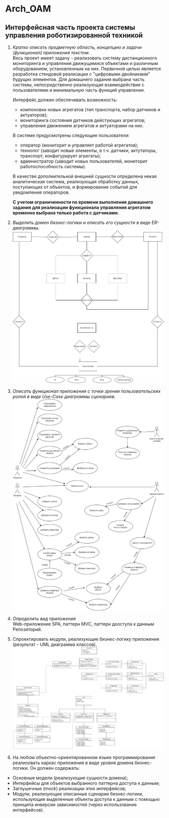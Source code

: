 # Arch_OAM
## Интерфейсная часть проекта системы управления роботизированной техникой
1. _Кратко описать предметную область, концепцию и задачи (функционал) приложения текстом._    
   Весь проект имеет задачу - реализовать систему дистанционного мониторинга и управления движущимися объектами и различным оборудованием, установленным на них.
   Первичной целью является разработка стендовой реализации с "цифровыми двойниками" будущих элементов.
   Для домашнего задания выбрана часть системы, непосредственно реализующая взаимодействие с пользователями и минимальную часть функций управления.
   
   Интерфейс должен обеспечивать возможность:
   - компоновки новых агрегатов (тип транспорта, набор датчиков и актуаторов);
   - мониторинга состояния датчиков дейстующих агрегатов;
   - управления движением агрегатов и актуаторами на них.  
   
   В системе предусмотрены следующие пользователи:
   - оператор (мониторит и управляет работой агрегатов);
   - технолог (заводит новые элементы, в т.ч. датчики, актутаторы, транспорт, конфигурирует агрегаты);
   - администратор (заводит новых пользователей, мониторит работоспособность системы). 
   
   В качестве дополнительной внешней сущности определена некая аналитическая система, реализующая обработку данных, поступающих от объектов, и формирование событий    для уведомления операторов.  
   
   __С учетом ограниченности по времени выполнения домашнего задания для реализации функционала управления агрегатом временно выбрана только работа с датчиками.__  
   
3. _Выделить домен бизнес-логики и описать его сущности в виде ER-диаграммы._   
   ![Очень простая ER диаграмма](https://github.com/rsamohvalov/Arch_OAM/blob/main/ER.jpg) 
5. _Описать функционал приложения с точки зрения пользовательских ролей в виде Use-Case диаграммы сценариев._    
   ![Use-Case диаграмма](https://github.com/rsamohvalov/Arch_OAM/blob/main/Use-case.jpg)
6. _Определить вид приложения_  
   Web-приложение SPA, паттерн MVC, паттерн дооступа к данным Репозиторий.  
8. Спроектировать модули, реализующие бизнес-логику приложения (результат - UML диаграмма классов).  
   ![Диаграмма классов](https://github.com/rsamohvalov/Arch_OAM/blob/main/ClassUML.jpg)
10. На любом объектно-ориентированном языке программирования реализовать каркас приложения в виде уровня домена бизнес-логики. Он должен содержать:
+ Основные модели (реализующие сущности домена);
+ Интерфейсы для объектов выбранного паттерна доступа к данным;
+ Заглушечные (mock) реализации этих интерфейсов;
+ Модули, реализующие описанные сценарии бизнес-логики, использующие выделенные объекты доступа к данным с помощью принципа инверсии зависимостей (через использование интерфейсов).
